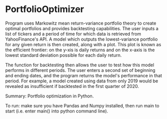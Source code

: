# PortfolioOptimizer

Program uses Markowitz mean return-variance portfolio theory to create optimal portfolios and provides backtesting capabilities. The user inputs a list of tickers and a period of time for which data is retrieved from YahooFinance's API. A model which outputs the lowest-variance portfolio for any given return is then created, along with a plot. This plot is known as the efficient frontier: on the y-xis is daily returns and on the x-axis is the lowest standard deviation possible for each daily return.

The function for backtesting then allows the user to test how this model performs in different periods. The user enters a second set of beginning and ending dates, and the program returns the model's performance in that period. For example, a model created using data from only 2019 would be revealed as insufficient if backtested in the first quarter of 2020.
 
 
 
 
Summary: Portfolio optimization in Python.
  
   
To run: make sure you have Pandas and Numpy installed, then run main to start (i.e. enter main() into python command line).

